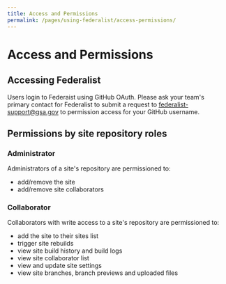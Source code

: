 ```yaml
---
title: Access and Permissions
permalink: /pages/using-federalist/access-permissions/
---
```


# Access and Permissions

## Accessing Federalist

Users login to Federaist using GitHub OAuth.  Please ask your team's primary contact for Federalist to submit a request to federalist-support@gsa.gov to permission access for your GitHub username.

## Permissions by site repository roles

### Administrator

Administrators of a site's repository are permissioned to:
* add/remove the site
* add/remove site collaborators

### Collaborator

Collaborators with write access to a site's repository are permissioned to:
- add the site to their sites list
- trigger site rebuilds
- view site build history and build logs
- view site collaborator list
- view and update site settings
- view site branches, branch previews and uploaded files
